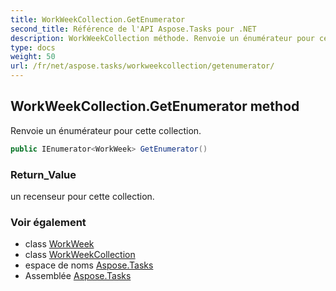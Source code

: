 ```yaml
---
title: WorkWeekCollection.GetEnumerator
second_title: Référence de l'API Aspose.Tasks pour .NET
description: WorkWeekCollection méthode. Renvoie un énumérateur pour cette collection.
type: docs
weight: 50
url: /fr/net/aspose.tasks/workweekcollection/getenumerator/
---
```

## WorkWeekCollection.GetEnumerator method

Renvoie un énumérateur pour cette collection.

```csharp
public IEnumerator<WorkWeek> GetEnumerator()
```

### Return_Value

un recenseur pour cette collection.

### Voir également

* class [WorkWeek](../../workweek/)
* class [WorkWeekCollection](../)
* espace de noms [Aspose.Tasks](../../workweekcollection/)
* Assemblée [Aspose.Tasks](../../../)


